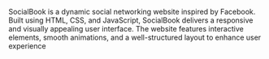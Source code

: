 SocialBook is a dynamic social networking website inspired by Facebook.
Built using HTML, CSS, and JavaScript, SocialBook delivers a responsive and visually appealing user interface. The website features interactive elements, smooth animations, and a well-structured layout to enhance user experience
